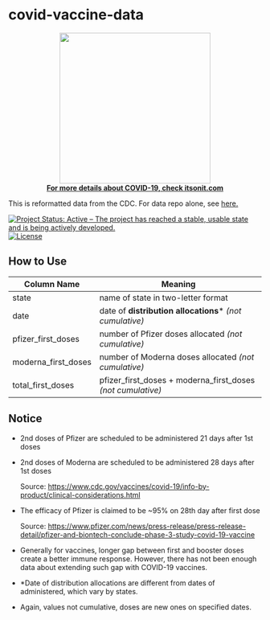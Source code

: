 # covid-vaccine-data

<p align="center">
  <img width="300" src="https://itsonit.com/static/images/Pandemic-Central-white-background.png"><br>
  <a href="itsonit.com"><b>For more details about COVID-19, check itsonit.com</b></a>
</p>

This is reformatted data from the CDC. For data repo alone, see [here.](https://github.com/caominhduy/covid-vaccine-data)

[![Project Status: Active – The project has reached a stable, usable state and is being actively developed.](https://www.repostatus.org/badges/latest/active.svg)]()
[![License](http://img.shields.io/:license-mit-blue.svg)]()

## How to Use
Column Name  |  Meaning
--|--
state  |  name of state in two-letter format
date  |  date of **distribution allocations*** _(not cumulative)_
pfizer_first_doses  |  number of Pfizer doses allocated _(not cumulative)_
moderna_first_doses  |  number of Moderna doses allocated _(not cumulative)_
total_first_doses  |  pfizer_first_doses + moderna_first_doses _(not cumulative)_

## Notice

- 2nd doses of Pfizer are scheduled to be administered 21 days after 1st doses

- 2nd doses of Moderna are scheduled to be administered 28 days after 1st doses

    Source: https://www.cdc.gov/vaccines/covid-19/info-by-product/clinical-considerations.html

- The efficacy of Pfizer is claimed to be ~95% on 28th day after first dose

    Source: https://www.pfizer.com/news/press-release/press-release-detail/pfizer-and-biontech-conclude-phase-3-study-covid-19-vaccine

- Generally for vaccines, longer gap between first and booster doses create a better immune response. However, there has not been enough data about extending such gap with COVID-19 vaccines.

- *Date of distribution allocations are different from dates of administered, which vary by states.

- Again, values not cumulative, doses are new ones on specified dates.
